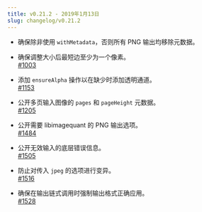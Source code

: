 ```yaml
---
title: v0.21.2 - 2019年1月13日
slug: changelog/v0.21.2
---
```


* 确保除非使用 `withMetadata`，否则所有 PNG 输出均移除元数据。

* 确保调整大小后最短边至少为一个像素。  
  [#1003](https://github.com/lovell/sharp/issues/1003)

* 添加 `ensureAlpha` 操作以在缺少时添加透明通道。  
  [#1153](https://github.com/lovell/sharp/issues/1153)

* 公开多页输入图像的 `pages` 和 `pageHeight` 元数据。  
  [#1205](https://github.com/lovell/sharp/issues/1205)

* 公开需要 libimagequant 的 PNG 输出选项。  
  [#1484](https://github.com/lovell/sharp/issues/1484)

* 公开无效输入的底层错误信息。  
  [#1505](https://github.com/lovell/sharp/issues/1505)

* 防止对传入 `jpeg` 的选项进行变异。  
  [#1516](https://github.com/lovell/sharp/issues/1516)

* 确保在输出链式调用时强制输出格式正确应用。  
  [#1528](https://github.com/lovell/sharp/issues/1528)